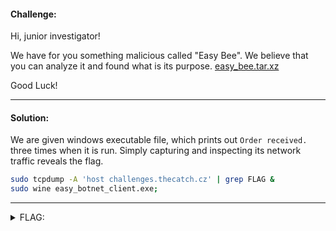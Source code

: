 #### Challenge:

Hi, junior investigator!

We have for you something malicious called "Easy Bee". We believe that you can analyze it and found what is its purpose. [easy_bee.tar.xz](./easy_bee.tar.xz ":ignore")

Good Luck!

---

#### Solution:

We are given windows executable file, which prints out `Order received.` three times when it is run. Simply capturing and inspecting its network traffic reveals the flag.

```bash
sudo tcpdump -A 'host challenges.thecatch.cz' | grep FLAG &
sudo wine easy_botnet_client.exe;
```

---

<details><summary>FLAG:</summary>

```
FLAG{MXcz-PrQK-FJbJ-jWVA}
```

</details>
<br/>

